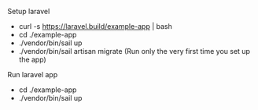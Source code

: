 Setup laravel
- curl -s https://laravel.build/example-app | bash
- cd ./example-app
- ./vendor/bin/sail up
- ./vendor/bin/sail artisan migrate (Run only the very first time you set up the app)


Run laravel app
- cd ./example-app
- ./vendor/bin/sail up
